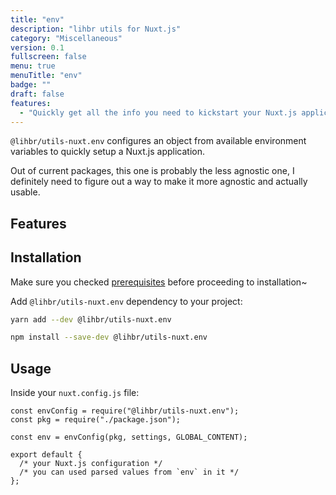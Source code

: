 ```yaml
---
title: "env"
description: "lihbr utils for Nuxt.js"
category: "Miscellaneous"
version: 0.1
fullscreen: false
menu: true
menuTitle: "env"
badge: ""
draft: false
features:
  - "Quickly get all the info you need to kickstart your Nuxt.js application"
---
```


`@lihbr/utils-nuxt.env` configures an object from available environment variables to quickly setup a Nuxt.js application.

<alert type="warning">

Out of current packages, this one is probably the less agnostic one, I definitely need to figure out a way to make it more agnostic and actually usable.

</alert>

## Features

<list :items="features"></list>

## Installation

<alert type="info">

Make sure you checked [prerequisites](/prerequisites) before proceeding to installation~

</alert>

Add `@lihbr/utils-nuxt.env` dependency to your project:

<code-group>
  <code-block label="Yarn" active>

```bash
yarn add --dev @lihbr/utils-nuxt.env
```

  </code-block>
  <code-block label="npm">

```bash
npm install --save-dev @lihbr/utils-nuxt.env
```

  </code-block>
</code-group>

## Usage

Inside your `nuxt.config.js` file:

```javascript[nuxt.config.js]
const envConfig = require("@lihbr/utils-nuxt.env");
const pkg = require("./package.json");

const env = envConfig(pkg, settings, GLOBAL_CONTENT);

export default {
  /* your Nuxt.js configuration */
  /* you can used parsed values from `env` in it */
};
```

